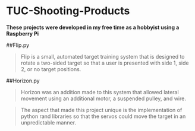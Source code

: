 # TUC-Shooting-Products

**These projects were developed in my free time as a hobbyist using a Raspberry Pi**

##Flip.py

>Flip is a small, automated target training system that is designed to rotate a two-sided target so that a user is presented with side 1, side 2, or no target positions.

##Horizon.py

>Horizon was an addition made to this system that allowed lateral movement using an additional motor, a suspended pulley, and wire.

>The aspect that made this project unique is the implementation of python rand libraries so that the servos could move the target in an unpredictable manner.
